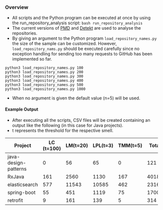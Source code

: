 ### Overview
* All scripts and the Python program can be executed at once by using the run_repository_analysis script: ```bash run_repository_analysis```
* The current versions of [PMD](https://github.com/pmd) and [Detekt](https://github.com/arturbosch/detekt) are used to analyse the repositories.
* By giving an argument to the Python program ```load_repository_names.py``` the size of the sample can be customized. However, ```load_repository_nams.py``` should be executed carefully since no exception handling for sending too many requests to GitHub has been implemented so far.
```
python3 load_repository_names.py 100
python3 load_repository_names.py 200
python3 load_repository_names.py 300
python3 load_repository_names.py 400
python3 load_repository_names.py 500
python3 load_repository_names.py 1000
```

* When no argument is given the default value (n=5) will be used.

#### Example Output

* After executing all the scripts, CSV files will be created containing an output like the following (in this case for Java projects).
* t represents the threshold for the respective smell.

Project | LC (t=100) | LM(t=20) | LPL(t=3) | TMM(t=5) | Total | Lifespan | Issues | LOC | Commits | Contributors | Stargazers
--- | --- | --- | --- |--- |--- |--- |--- |--- |--- |--- |---
java-design-patterns | 0 | 56 | 65 | 0 | 121 | 1568 | 180 | 45044 | 2741 | 195 | 41658
RxJava | 161 | 2560 | 1130 | 167 | 4018 | 2146 | 29 | 343496 | 6524 | 324 | 36443
elasticsearch | 577 | 11543 | 10585 | 462 | 23167 | 3211 | 1824 | 1561731 | 73016 | 1404 | 36263
spring-boot | 55 | 451 | 1119 | 75 | 1700 | 2227 | 389 | 382812 | 19876 | 611 | 31319
retrofit | 9 | 161 | 139 | 5 | 314 | 3001 | 73 | 25133 | 1757 | 153 | 30420

